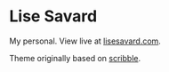 # Lise Savard

My personal. View live at [lisesavard.com](http://www.lisesavard.com).

Theme originally based on [scribble](https://github.com/muan/scribble).
